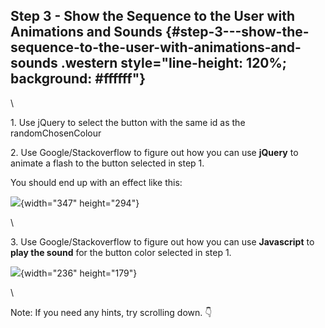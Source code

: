Step 3 - Show the Sequence to the User with Animations and Sounds {#step-3---show-the-sequence-to-the-user-with-animations-and-sounds .western style="line-height: 120%; background: #ffffff"}
-----------------------------------------------------------------

\

1\. Use jQuery to select the button with the same id as the
randomChosenColour

2\. Use Google/Stackoverflow to figure out how you can use **jQuery** to
animate a flash to the button selected in step 1.

You should end up with an effect like this:

![](Step%203_html_463f233e94488fe4.gif){width="347" height="294"}

\

3\. Use Google/Stackoverflow to figure out how you can use
**Javascript** to **play the sound** for the button color selected in
step 1.

![](Step%203_html_9ee2fde4b3d9fbf.png){width="236" height="179"}

\

Note: If you need any hints, try scrolling down. 👇

